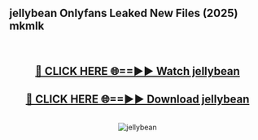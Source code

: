 <h2>jellybean Onlyfans Leaked New Files (2025) mkmlk</h2>
<br>
<div align="center">
<h2><a href="https://mediafiles.top/jellybean&ref=git" rel="nofollow">🔴 CLICK HERE 🌐==►► Watch jellybean</a></h2>
<h2><a href="https://mediafiles.top/jellybean&ref=git" rel="nofollow">🔴 CLICK HERE 🌐==►► Download jellybean</a></h2>
<br>
<a href="https://mediafiles.top/jellybean&ref=git" rel="nofollow" data-target="animated-image.originalLink"><img src="https://i.ibb.co.com/xMMVF88/686577567.gif" alt="jellybean" style="max-width: 100%; display: inline-block;" data-target="animated-image.originalImage"></a>
</div>
<br>
<br>